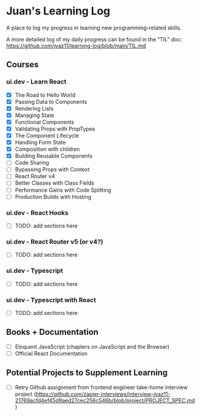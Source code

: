 # Juan's Learning Log
A place to log my progress in learning new programming-related skills.

A more detailed log of my daily progress can be found in the "TIL" doc: https://github.com/jvaz11/learning-log/blob/main/TIL.md

## Courses

### ui.dev - Learn React

- [x] The Road to Hello World
- [x] Passing Data to Components
- [x] Rendering Lists
- [x] Managing State
- [x] Functional Components
- [x] Validating Props with PropTypes
- [x] The Component Lifecycle
- [x] Handling Form State
- [x] Composition with children
- [x] Building Reusable Components
- [ ] Code Sharing
- [ ] Bypassing Props with Context
- [ ] React Router v4
- [ ] Better Classes with Class Fields
- [ ] Performance Gains with Code Splitting
- [ ] Production Builds with Hosting

### ui.dev - React Hooks

- [ ] TODO: add sections here

### ui.dev - React Router v5 (or v4?)

- [ ] TODO: add sections here

### ui.dev - Typescript

- [ ] TODO: add sections here

### ui.dev - Typescript with React

- [ ] TODO: add sections here

## Books + Documentation

- [ ] Eloquent JavaScript (chapters on JavaScript and the Browser)
- [ ] Official React Documentation

## Potential Projects to Supplement Learning

- [ ] Retry Github assignment from frontend engineer take-home interview project (https://github.com/zapier-interviews/interview-jvaz11-21769acfd4ef45d9aed27cec256c546b/blob/project/PROJECT_SPEC.md)